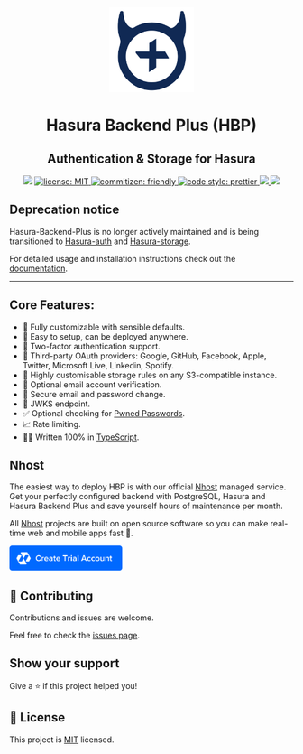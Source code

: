 <p align="center">
  <a href="https://github.com/nhost/hasura-backend-plus">
    <img src="docs/static/img/logo.png" width="150px" alt="HBP" />
  </a>
</p>
<h1 align="center">Hasura Backend Plus (HBP)</h1>
<h2 align="center">Authentication & Storage for Hasura</h2>

<p align="center">
  <img src="https://img.shields.io/badge/version-2.2.1-blue.svg?cacheSeconds=2592000" />
  <a href="LICENSE">
    <img src="https://img.shields.io/badge/license-MIT-yellow.svg" alt="license: MIT" />
  </a>
  <a href="https://commitizen.github.io/cz-cli">
    <img src="https://img.shields.io/badge/commitizen-friendly-brightgreen.svg" alt="commitizen: friendly" />
  </a>
  <a href="https://prettier.io">
    <img src="https://img.shields.io/badge/code_style-prettier-ff69b4.svg" alt="code style: prettier" />
  </a>
  <a href="https://github.com/nhost/hasura-backend-plus/actions?query=workflow%Build+branch%3Amaster+event%3Apush">
    <img src="https://github.com/nhost/hasura-backend-plus/workflows/Build/badge.svg?branch=master"/>
  </a>
  <a href="https://codecov.io/gh/nhost/hasura-backend-plus/branch/master">
    <img src="https://codecov.io/gh/nhost/hasura-backend-plus/branch/master/graph/badge.svg"
    />
  </a>
</p>

## Deprecation notice

Hasura-Backend-Plus is no longer actively maintained and is being transitioned to [Hasura-auth](https://github.com/nhost/hasura-auth) and [Hasura-storage](https://github.com/nhost/hasura-storage).


For detailed usage and installation instructions check out the [documentation](https://nhost.github.io/hasura-backend-plus/).

---

## Core Features:

- 🎨 Fully customizable with sensible defaults.
- 🚀 Easy to setup, can be deployed anywhere.
- 🔑 Two-factor authentication support.
- 🔑 Third-party OAuth providers: Google, GitHub, Facebook, Apple, Twitter, Microsoft Live, Linkedin, Spotify.
- 📁 Highly customisable storage rules on any S3-compatible instance.
- 📨 Optional email account verification.
- 📨 Secure email and password change.
- 🔑 JWKS endpoint.
- ✅ Optional checking for [Pwned Passwords](https://haveibeenpwned.com/Passwords).
- 📈 Rate limiting.
- 👨‍💻 Written 100% in [TypeScript](https://www.typescriptlang.org).

## Nhost

The easiest way to deploy HBP is with our official [Nhost](https://nhost.io) managed service. Get your perfectly configured backend with PostgreSQL, Hasura and Hasura Backend Plus and save yourself hours of maintenance per month.

All [Nhost](https://nhost.io) projects are built on open source software so you can make real-time web and mobile apps fast 🚀.

<a href="https://nhost.io/register">
  <img
    src="docs/.vuepress/public/nhost-register-button.png"
    width="200px"
  />
</a>

## 🤝 Contributing

Contributions and issues are welcome.

Feel free to check the [issues page](https://github.com/nhost/hasura-backend-plus/issues).

## Show your support

Give a ⭐️ if this project helped you!

## 📝 License

This project is [MIT](LICENSE) licensed.
